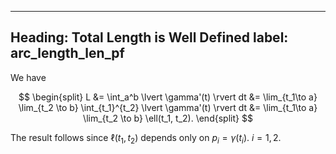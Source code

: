 ---
Heading: Total Length is Well Defined
label: arc_length_len_pf
----

We have

$$
\begin{split}
L &= \int_a^b \lvert \gamma'(t) \rvert dt &= \lim_{t_1\to a} \lim_{t_2 \to b} \int_{t_1}^{t_2} \lvert \gamma'(t) \rvert dt
&= \lim_{t_1\to a} \lim_{t_2 \to b} \ell(t_1, t_2).
\end{split}
$$

The result follows since $\ell(t_1, t_2)$ depends only on $p_i = \gamma(t_i)$. $i = 1,2$.
